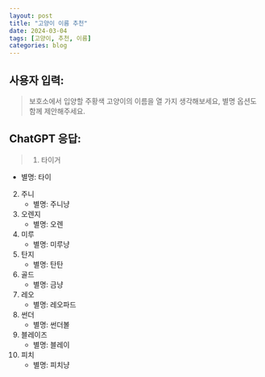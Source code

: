 ```yaml
---
layout: post
title: "고양이 이름 추천"
date: 2024-03-04
tags: [고양이, 추천, 이름]
categories: blog
---
```


## 사용자 입력:
> 보호소에서 입양할 주황색 고양이의 이름을 열 가지 생각해보세요, 별명 옵션도 함께 제안해주세요.

## ChatGPT 응답:
> 1. 타이거
   - 별명: 타이
2. 주니
   - 별명: 주니냥
3. 오렌지
   - 별명: 오렌
4. 미루
   - 별명: 미루냥
5. 탄지
   - 별명: 탄탄
6. 골드
   - 별명: 금냥
7. 레오
   - 별명: 레오파드
8. 썬더
   - 별명: 썬더볼
9. 블레이즈
   - 별명: 블레이
10. 피치
    - 별명: 피치냥

